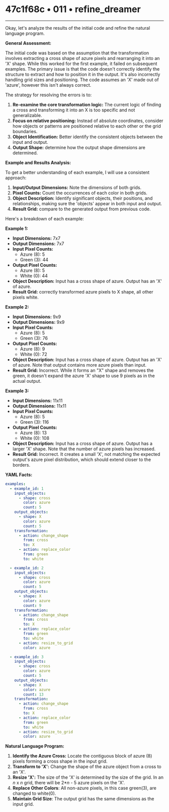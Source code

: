 # 47c1f68c • 011 • refine_dreamer

---
Okay, let's analyze the results of the initial code and refine the natural language program.

**General Assessment:**

The initial code was based on the assumption that the transformation involves extracting a cross shape of azure pixels and rearranging it into an 'X' shape. While this worked for the first example, it failed on subsequent examples. The primary issue is that the code doesn't correctly identify the structure to extract and how to position it in the output. It's also incorrectly handling grid sizes and positioning. The code assumes an 'X' made out of 'azure', however this isn't always correct.

The strategy for resolving the errors is to:
1.  **Re-examine the core transformation logic:** The current logic of finding a cross and transforming it into an X is too specific and not generalizable.
2.  **Focus on relative positioning:** Instead of absolute coordinates, consider how objects or patterns are positioned relative to each other or the grid boundaries.
3.  **Object Identification:** Better identify the consistent objects between the input and output.
4. **Output Shape:** determine how the output shape dimensions are determined.

**Example and Results Analysis:**

To get a better understanding of each example, I will use a consistent approach:

1.  **Input/Output Dimensions:** Note the dimensions of both grids.
2.  **Pixel Counts:** Count the occurrences of each color in both grids.
3.  **Object Description:** Identify significant objects, their positions, and relationships, making sure the 'objects' appear in both input and output.
4. **Result Grid:** compare to the generated output from previous code.

Here's a breakdown of each example:

**Example 1:**

*   **Input Dimensions:** 7x7
*   **Output Dimensions:** 7x7
*   **Input Pixel Counts:**
    *   Azure (8): 5
    *   Green (3): 44
*   **Output Pixel Counts:**
    *   Azure (8): 5
    *  White (0): 44
*   **Object Description:** Input has a cross shape of azure. Output has an 'X' of azure.
* **Result Grid:** correctly transformed azure pixels to X shape, all other pixels white.

**Example 2:**

*   **Input Dimensions:** 9x9
*   **Output Dimensions:** 9x9
*   **Input Pixel Counts:**
    *   Azure (8): 5
    *   Green (3): 76
*   **Output Pixel Counts:**
    *   Azure (8): 9
    * White (0): 72
*   **Object Description:** Input has a cross shape of azure. Output has an 'X' of azure. Note that output contains more azure pixels than input.
* **Result Grid:** Incorrect. While it forms an "X" shape and removes the green, it doesn't expand the azure 'X' shape to use 9 pixels as in the actual output.

**Example 3:**

*   **Input Dimensions:** 11x11
*   **Output Dimensions:** 11x11
*   **Input Pixel Counts:**
    *   Azure (8): 5
    *   Green (3): 116
*   **Output Pixel Counts:**
    *    Azure (8): 13
    *   White (0): 108
*   **Object Description:** Input has a cross shape of azure. Output has a larger 'X' shape. Note that the number of azure pixels has increased.
* **Result Grid:** Incorrect. It creates a small 'X', not matching the expected output's azure pixel distribution, which should extend closer to the borders.

**YAML Facts:**

```yaml
examples:
  - example_id: 1
    input_objects:
      - shape: cross
        color: azure
        count: 5
    output_objects:
      - shape: X
        color: azure
        count: 5
    transformation:
      - action: change_shape
        from: cross
        to: X
      - action: replace_color
        from: green
        to: white

  - example_id: 2
    input_objects:
      - shape: cross
        color: azure
        count: 5
    output_objects:
      - shape: X
        color: azure
        count: 9
    transformation:
      - action: change_shape
        from: cross
        to: X
      - action: replace_color
        from: green
        to: white
      - action: resize_to_grid
        color: azure

  - example_id: 3
    input_objects:
      - shape: cross
        color: azure
        count: 5
    output_objects:
      - shape: X
        color: azure
        count: 13
    transformation:
      - action: change_shape
        from: cross
        to: X
      - action: replace_color
        from: green
        to: white
      - action: resize_to_grid
        color: azure
```

**Natural Language Program:**

1.  **Identify the Azure Cross:** Locate the contiguous block of azure (8) pixels forming a cross shape in the input grid.
2.  **Transform to 'X':** Change the shape of the azure object from a cross to an 'X'.
3.  **Resize 'X':** The size of the 'X' is determined by the size of the grid. In an *n* x *n* grid, there will be 2\**n* - 5 azure pixels on the 'X'.
4. **Replace Other Colors**: All non-azure pixels, in this case green(3), are changed to white(0).
5. **Maintain Grid Size**: The output grid has the same dimensions as the input grid.

